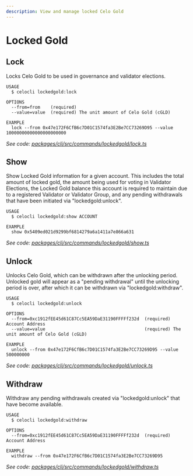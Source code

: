 ```yaml
---
description: View and manage locked Celo Gold
---
```


# Locked Gold

## Lock

Locks Celo Gold to be used in governance and validator elections.

```text
USAGE
  $ celocli lockedgold:lock

OPTIONS
  --from=from    (required)
  --value=value  (required) The unit amount of Celo Gold (cGLD)

EXAMPLE
  lock --from 0x47e172F6CfB6c7D01C1574fa3E2Be7CC73269D95 --value 10000000000000000000000
```

_See code:_ [_packages/cli/src/commands/lockedgold/lock.ts_](https://github.com/celo-org/celo-monorepo/tree/master/packages/cli/src/commands/lockedgold/lock.ts)

## Show

Show Locked Gold information for a given account. This includes the total amount of locked gold, the amount being used for voting in Validator Elections, the Locked Gold balance this account is required to maintain due to a registered Validator or Validator Group, and any pending withdrawals that have been initiated via "lockedgold:unlock".

```text
USAGE
  $ celocli lockedgold:show ACCOUNT

EXAMPLE
  show 0x5409ed021d9299bf6814279a6a1411a7e866a631
```

_See code:_ [_packages/cli/src/commands/lockedgold/show.ts_](https://github.com/celo-org/celo-monorepo/tree/master/packages/cli/src/commands/lockedgold/show.ts)

## Unlock

Unlocks Celo Gold, which can be withdrawn after the unlocking period. Unlocked gold will appear as a "pending withdrawal" until the unlocking period is over, after which it can be withdrawn via "lockedgold:withdraw".

```text
USAGE
  $ celocli lockedgold:unlock

OPTIONS
  --from=0xc1912fEE45d61C87Cc5EA59DaE31190FFFFf232d  (required) Account Address
  --value=value                                      (required) The unit amount of Celo Gold (cGLD)

EXAMPLE
  unlock --from 0x47e172F6CfB6c7D01C1574fa3E2Be7CC73269D95 --value 500000000
```

_See code:_ [_packages/cli/src/commands/lockedgold/unlock.ts_](https://github.com/celo-org/celo-monorepo/tree/master/packages/cli/src/commands/lockedgold/unlock.ts)

## Withdraw

Withdraw any pending withdrawals created via "lockedgold:unlock" that have become available.

```text
USAGE
  $ celocli lockedgold:withdraw

OPTIONS
  --from=0xc1912fEE45d61C87Cc5EA59DaE31190FFFFf232d  (required) Account Address

EXAMPLE
  withdraw --from 0x47e172F6CfB6c7D01C1574fa3E2Be7CC73269D95
```

_See code:_ [_packages/cli/src/commands/lockedgold/withdraw.ts_](https://github.com/celo-org/celo-monorepo/tree/master/packages/cli/src/commands/lockedgold/withdraw.ts)

